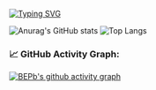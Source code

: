 <!--   my-ticker -->    
[![Typing SVG](https://readme-typing-svg.herokuapp.com?color=%2336BCF7&center=true&vCenter=true&width=600&lines=Hi+there+👋,+I+am+Hussain+hlhol;+Welcome+to+My+Profile!;Always+learning+new+things+;Scrapping,+Java,+flask)](https://git.io/typing-svg)


![Anurag's GitHub stats](https://github-readme-stats.vercel.app/api?username=hlhol&layout=compact&title_color=FFF&text_color=FFF&icon_color=FFF&bg_color=161b22&hide_border=true)         ![Top Langs](https://github-readme-stats.vercel.app/api/top-langs/?hide_border=true&username=hlhol&layout=compact&title_color=FFF&text_color=FFF&icon_color=FFF&bg_color=161b22&hide_border=true)

### 📈 GitHub Activity Graph:
[![BEPb's github activity graph](https://github-readme-activity-graph.cyclic.app/graph?username=hlhol&theme=github-compact)](https://github.com/BEPb/github-readme-activity-graph)


